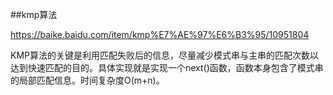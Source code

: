 ##kmp算法

<https://baike.baidu.com/item/kmp%E7%AE%97%E6%B3%95/10951804>

KMP算法的关键是利用匹配失败后的信息，尽量减少模式串与主串的匹配次数以达到快速匹配的目的。具体实现就是实现一个next()函数，函数本身包含了模式串的局部匹配信息。时间复杂度O(m+n)。
